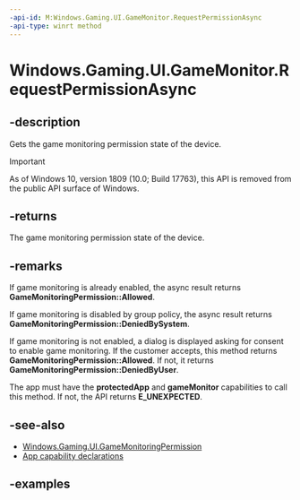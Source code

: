```yaml
---
-api-id: M:Windows.Gaming.UI.GameMonitor.RequestPermissionAsync
-api-type: winrt method
---
```


<!-- Method syntax.
public IAsyncOperation<GameMonitoringPermission> GameMonitor.RequestPermissionAsync()
-->

# Windows.Gaming.UI.GameMonitor.RequestPermissionAsync

## -description

Gets the game monitoring permission state of the device.

> [!IMPORTANT]
> As of Windows 10, version 1809 (10.0; Build 17763), this API is removed from the public API surface of Windows.

## -returns

The game monitoring permission state of the device.

## -remarks

If game monitoring is already enabled, the async result returns **GameMonitoringPermission::Allowed**.

If game monitoring is disabled by group policy, the async result returns **GameMonitoringPermission::DeniedBySystem**.

If game monitoring is not enabled, a dialog is displayed asking for consent to enable game monitoring. If the customer accepts, this method returns **GameMonitoringPermission::Allowed**. If not, it returns **GameMonitoringPermission::DeniedByUser**.

The app must have the **protectedApp** and **gameMonitor** capabilities to call this method.  If not, the API returns **E_UNEXPECTED**.

## -see-also

* [Windows.Gaming.UI.GameMonitoringPermission](gamemonitoringpermission.md)
* [App capability declarations](https://docs.microsoft.com/windows/uwp/packaging/app-capability-declarations)

## -examples

